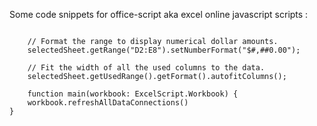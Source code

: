 Some code snippets for office-script aka excel online javascript scripts :   

```

    // Format the range to display numerical dollar amounts.
    selectedSheet.getRange("D2:E8").setNumberFormat("$#,##0.00");

    // Fit the width of all the used columns to the data.
    selectedSheet.getUsedRange().getFormat().autofitColumns();   
    
    function main(workbook: ExcelScript.Workbook) {
    workbook.refreshAllDataConnections()
}


```
